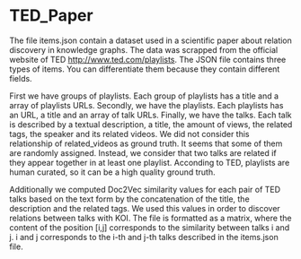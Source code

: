 # TED_Paper
The file items.json contain a dataset used in a scientific paper about relation discovery in knowledge graphs. The data was scrapped from the official website of TED http://www.ted.com/playlists.  The JSON file contains three types of items. You can differentiate them because they contain different fields. 

First we have groups of playlists. Each group of playlists has a title and a array of playlists URLs.
Secondly, we have the playlists. Each playlists has an URL, a title and an array of talk URLs.
Finally, we have the talks. Each talk is described by a textual description, a title, the amount of views, the related tags, the speaker and its related videos. We did not consider this relationship of related_videos as ground truth. It seems that some of them are randomly assigned. Instead, we consider that two talks are related if they appear together in at least one playlist. Acconding to TED, playlists are human curated, so it can be a high quality ground truth.

Additionally we computed Doc2Vec similarity values for each pair of TED talks based on the text form by the concatenation of the title, the description and the related tags. We used this values in order to discover relations between talks with KOI. The file is formatted as a matrix, where the content of the position [i,j] corresponds to the similarity between talks i and j. i and j corresponds to the i-th and j-th talks described in the items.json file.
